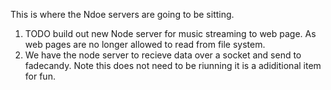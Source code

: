This is where the Ndoe servers are going to be sitting.

1. TODO build out new Node server for music streaming to web page.  As web pages are no longer allowed to read from file system.
2. We have the node server to recieve data over a socket and send to fadecandy. Note this does not need to be riunning it is a adiditional item for fun.


